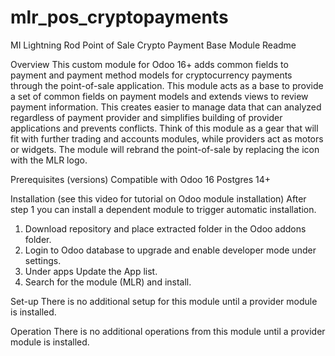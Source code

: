 # mlr_pos_cryptopayments
MI Lightning Rod Point of Sale Crypto Payment Base Module Readme

Overview
This custom module for Odoo 16+ adds common fields to payment and payment method models for cryptocurrency payments through the point-of-sale application. This module acts as a base to provide a set of common fields on payment models and extends views to review payment information. This creates easier to manage data that can analyzed regardless of payment provider and simplifies building of provider applications and prevents conflicts. Think of this module as a gear that will fit with further trading and accounts modules, while providers act as motors or widgets. The module will rebrand the point-of-sale by replacing the icon with the MLR logo.

Prerequisites (versions)
Compatible with Odoo 16
Postgres 14+

Installation (see this video for tutorial on Odoo module installation)
After step 1 you can install a dependent module to trigger automatic installation.
1. Download repository and place extracted folder in the Odoo addons folder.
2. Login to Odoo database to upgrade and enable developer mode under settings.
3. Under apps Update the App list.
4. Search for the module (MLR) and install.

Set-up
There is no additional setup for this module until a provider module is installed.

Operation
There is no additional operations from this module until a provider module is installed.

